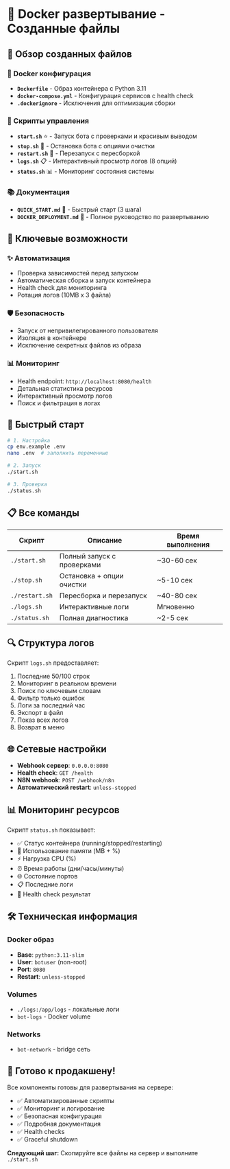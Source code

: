 # 🐳 Docker развертывание - Созданные файлы

## 📁 Обзор созданных файлов

### 🐳 Docker конфигурация
- **`Dockerfile`** - Образ контейнера с Python 3.11
- **`docker-compose.yml`** - Конфигурация сервисов с health check
- **`.dockerignore`** - Исключения для оптимизации сборки

### 🔧 Скрипты управления
- **`start.sh`** ⭐ - Запуск бота с проверками и красивым выводом
- **`stop.sh`** 🛑 - Остановка бота с опциями очистки
- **`restart.sh`** 🔄 - Перезапуск с пересборкой
- **`logs.sh`** 📋 - Интерактивный просмотр логов (8 опций)
- **`status.sh`** 📊 - Мониторинг состояния системы

### 📚 Документация
- **`QUICK_START.md`** 🚀 - Быстрый старт (3 шага)
- **`DOCKER_DEPLOYMENT.md`** 📖 - Полное руководство по развертыванию

## 🎯 Ключевые возможности

### ✨ Автоматизация
- Проверка зависимостей перед запуском
- Автоматическая сборка и запуск контейнера
- Health check для мониторинга
- Ротация логов (10MB x 3 файла)

### 🛡️ Безопасность
- Запуск от непривилегированного пользователя
- Изоляция в контейнере
- Исключение секретных файлов из образа

### 📊 Мониторинг
- Health endpoint: `http://localhost:8080/health`
- Детальная статистика ресурсов
- Интерактивный просмотр логов
- Поиск и фильтрация в логах

## 🚀 Быстрый старт

```bash
# 1. Настройка
cp env.example .env
nano .env  # заполнить переменные

# 2. Запуск
./start.sh

# 3. Проверка
./status.sh
```

## 📋 Все команды

| Скрипт | Описание | Время выполнения |
|--------|----------|------------------|
| `./start.sh` | Полный запуск с проверками | ~30-60 сек |
| `./stop.sh` | Остановка + опции очистки | ~5-10 сек |
| `./restart.sh` | Пересборка и перезапуск | ~40-80 сек |
| `./logs.sh` | Интерактивные логи | Мгновенно |
| `./status.sh` | Полная диагностика | ~2-5 сек |

## 🔍 Структура логов

Скрипт `logs.sh` предоставляет:
1. Последние 50/100 строк
2. Мониторинг в реальном времени  
3. Поиск по ключевым словам
4. Фильтр только ошибок
5. Логи за последний час
6. Экспорт в файл
7. Показ всех логов
8. Возврат в меню

## 🌐 Сетевые настройки

- **Webhook сервер**: `0.0.0.0:8080`
- **Health check**: `GET /health`
- **N8N webhook**: `POST /webhook/n8n`
- **Автоматический restart**: `unless-stopped`

## 📊 Мониторинг ресурсов

Скрипт `status.sh` показывает:
- ✅ Статус контейнера (running/stopped/restarting)
- 💾 Использование памяти (MB + %)
- ⚡ Нагрузка CPU (%)
- ⏰ Время работы (дни/часы/минуты)
- 🌐 Состояние портов
- 📋 Последние логи
- 🔗 Health check результат

## 🛠️ Техническая информация

### Docker образ
- **Base**: `python:3.11-slim`
- **User**: `botuser` (non-root)
- **Port**: `8080`
- **Restart**: `unless-stopped`

### Volumes
- `./logs:/app/logs` - локальные логи
- `bot-logs` - Docker volume

### Networks  
- `bot-network` - bridge сеть

## 🎉 Готово к продакшену!

Все компоненты готовы для развертывания на сервере:
- ✅ Автоматизированные скрипты
- ✅ Мониторинг и логирование
- ✅ Безопасная конфигурация
- ✅ Подробная документация
- ✅ Health checks
- ✅ Graceful shutdown

**Следующий шаг:** Скопируйте все файлы на сервер и выполните `./start.sh`
